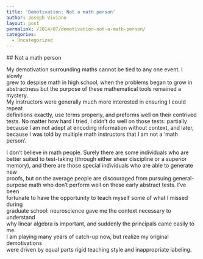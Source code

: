 ```yaml
---
title: 'Demotivation: Not a math person'
author: Joseph Viviano
layout: post
permalink: /2014/07/demotivation-not-a-math-person/
categories:
  - Uncategorized
---
```

\## Not a math person

My demotivation surrounding maths cannot be tied to any one event. I slowly  
grew to despise math in high school, when the problems began to grow in  
abstractness but the purpose of these mathematical tools remained a mystery.  
My instructors were generally much more interested in ensuring I could repeat  
definitions exactly, use terms properly, and preforms well on their contrived  
tests. No matter how hard I tried, I didn&#8217;t do well on those tests: partially  
because I am not adept at encoding information without context, and later,  
because I was told by multiple math instructors that I am not a &#8216;math person&#8217;.

I don&#8217;t believe in math people. Surely there are some individuals who are  
better suited to test-taking (through either sheer discipline or a superior  
memory), and there are those special individuals who are able to generate new  
proofs, but on the average people are discouraged from pursuing general-  
purpose math who don&#8217;t perform well on these early abstract tests. I&#8217;ve been  
fortunate to have the opportunity to teach myself some of what I missed during  
graduate school: neuroscience gave me the context necessary to understand  
why linear algebra is important, and suddenly the principals came easily to me.  
I am playing many years of catch-up now, but realize my original demotivations  
were driven by equal parts rigid teaching style and inappropriate labeling.